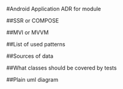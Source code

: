 #Android Application ADR for module

##SSR or COMPOSE

##MVI or MVVM

##List of used patterns


##Sources of data


##What classes should be covered by tests


##Plain uml diagram
